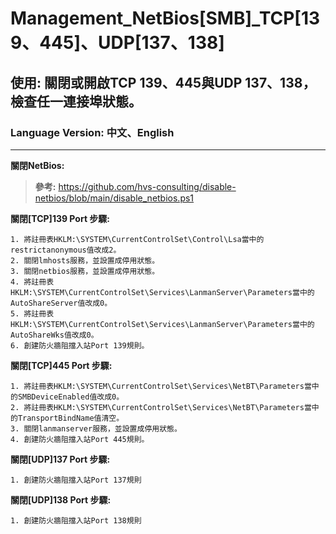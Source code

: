 # Management_NetBios[SMB]_TCP[139、445]、UDP[137、138]

## 使用: 關閉或開啟TCP 139、445與UDP 137、138，檢查任一連接埠狀態。

### Language Version: 中文、English
________________________________________________________________________________________________________________


**關閉NetBios:**
>**參考:** https://github.com/hvs-consulting/disable-netbios/blob/main/disable_netbios.ps1


**關閉[TCP]139 Port 步驟:**
```
1. 將註冊表HKLM:\SYSTEM\CurrentControlSet\Control\Lsa當中的restrictanonymous值改成2。
2. 關閉lmhosts服務，並設置成停用狀態。
3. 關閉netbios服務，並設置成停用狀態。
4. 將註冊表HKLM:\SYSTEM\CurrentControlSet\Services\LanmanServer\Parameters當中的AutoShareServer值改成0。
5. 將註冊表HKLM:\SYSTEM\CurrentControlSet\Services\LanmanServer\Parameters當中的AutoShareWks值改成0。
6. 創建防火牆阻擋入站Port 139規則。
```

**關閉[TCP]445 Port 步驟:**
```
1. 將註冊表HKLM:\SYSTEM\CurrentControlSet\Services\NetBT\Parameters當中的SMBDeviceEnabled值改成0。
2. 將註冊表HKLM:\SYSTEM\CurrentControlSet\Services\NetBT\Parameters當中的TransportBindName值清空。
3. 關閉lanmanserver服務，並設置成停用狀態。
4. 創建防火牆阻擋入站Port 445規則。
```

**關閉[UDP]137 Port 步驟:**
```
1. 創建防火牆阻擋入站Port 137規則
```

**關閉[UDP]138 Port 步驟:**
```
1. 創建防火牆阻擋入站Port 138規則
```

